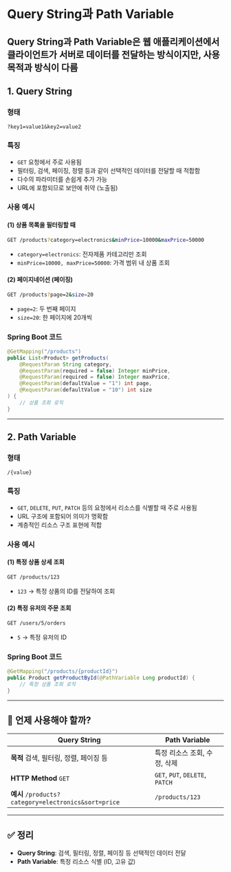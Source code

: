 
# Query String과 Path Variable

Query String과 Path Variable은 웹 애플리케이션에서 클라이언트가 서버로 데이터를 전달하는 방식이지만, 사용 목적과 방식이 다름
---
## 1. Query String

### 형태
`?key1=value1&key2=value2`

### 특징
- `GET` 요청에서 주로 사용됨
- 필터링, 검색, 페이징, 정렬 등과 같이 선택적인 데이터를 전달할 때 적합함
- 다수의 파라미터를 손쉽게 추가 가능
- URL에 포함되므로 보안에 취약 (노출됨)

### 사용 예시

#### (1) 상품 목록을 필터링할 때
```bash
GET /products?category=electronics&minPrice=10000&maxPrice=50000
```
- `category=electronics`: 전자제품 카테고리만 조회
- `minPrice=10000, maxPrice=50000`: 가격 범위 내 상품 조회

#### (2) 페이지네이션 (페이징)
```bash
GET /products?page=2&size=20
```
- `page=2`: 두 번째 페이지
- `size=20`: 한 페이지에 20개씩

### Spring Boot 코드
```java
@GetMapping("/products")
public List<Product> getProducts(
    @RequestParam String category,
    @RequestParam(required = false) Integer minPrice,
    @RequestParam(required = false) Integer maxPrice,
    @RequestParam(defaultValue = "1") int page,
    @RequestParam(defaultValue = "10") int size
) {
    // 상품 조회 로직
}
```

---

## 2. Path Variable

### 형태
`/{value}`

### 특징
- `GET`, `DELETE`, `PUT`, `PATCH` 등의 요청에서 리소스를 식별할 때 주로 사용됨
- URL 구조에 포함되어 의미가 명확함
- 계층적인 리소스 구조 표현에 적합

### 사용 예시

#### (1) 특정 상품 상세 조회
```bash
GET /products/123
```
- `123` → 특정 상품의 ID를 전달하여 조회

#### (2) 특정 유저의 주문 조회
```bash
GET /users/5/orders
```
- `5` → 특정 유저의 ID

### Spring Boot 코드
```java
@GetMapping("/products/{productId}")
public Product getProductById(@PathVariable Long productId) {
    // 특정 상품 조회 로직
}
```

---

## 🚀 언제 사용해야 할까?

| Query String                           | Path Variable                     |
|----------------------------------------|------------------------------------|
| **목적** 검색, 필터링, 정렬, 페이징 등 | 특정 리소스 조회, 수정, 삭제       |
| **HTTP Method** `GET`                  | `GET`, `PUT`, `DELETE`, `PATCH`   |
| **예시** `/products?category=electronics&sort=price` | `/products/123` |

---

## ✅ 정리

- **Query String**: 검색, 필터링, 정렬, 페이징 등 선택적인 데이터 전달
- **Path Variable**: 특정 리소스 식별 (ID, 고유 값)
```
